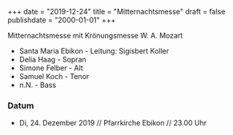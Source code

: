 ﻿+++
date = "2019-12-24"
title = "Mitternachtsmesse"
draft = false
publishdate = "2000-01-01"
+++

Mitternachtsmesse mit
Krönungsmesse W. A. Mozart

* Santa Maria Ebikon - Leitung: Sigisbert Koller
* Delia Haag - Sopran
* Simone Felber - Alt
* Samuel Koch - Tenor
* n.N. - Bass

### Datum

* Di, 24. Dezember 2019 // Pfarrkirche Ebikon // 23.00 Uhr
